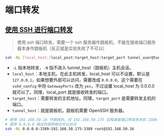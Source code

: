 # 端口转发

## [使用 SSH 进行端口转发](https://wangdoc.com/ssh/port-forwarding)

> 使用 ssh 端口转发，需要一个 ssh 服务器作跳板机，不能在接收端口服务器本身作跳板机（反正就是实验失败了不可以）

```bash
ssh -NL [local_host:]local_post:target_host:target_port tunnel_user@tunnel_host
```

* `-L` 指本地转发，`-N` 指不进入 tunnel_host（跳板机）主机会话。
* `local_host`：本地主机，在此主机转发，local_host 可以不设置，默认是 `127.0.0.1`，如果想要外部可以访问，需要改成 `0.0.0.0`，这个需要在 `sshd_config` 中将 `GatewayPorts` 改为 `yes`，不过设置 local_host 为 0.0.0.0 就可以了。同理，local_port 就是接收转发的端口。
* `target_host`：需要转发的主机地址。同理，`target_port` 是需要转发主机的端口。
* `tunnel_host`：就是跳板机，跳板机需要 OpenSSH 服务器。

```bash
# 使用 192.168.50.16 作跳板机，将 192.168.50.175 远程桌面端口转发到本机 3389 端口
# 使用 0.0.0.0 保证外部网络也可以访问
ssh -NL 0.0.0.0:3389:192.168.50.175:3389 root@192.168.50.16
```
